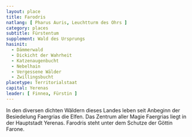 ```yaml
---
layout: place
title: Farodris
natlang: [ Pharus Auris, Leuchtturm des Ohrs ]
category: places
subtitle: Fürstentum
supplement: Wald des Ursprungs
hasinit:
  - Dämmerwald
  - Dickicht der Wahrheit
  - Katzenaugenbucht
  - Nebelhain
  - Vergessene Wälder
  - Zwillingsbucht
placetype: Territorialstaat
capital: Yerenas
leader: [ Finnea, Fürstin ]
---
```


In den diversen dichten Wäldern dieses Landes leben seit Anbeginn der Besiedelung Faergrias die Elfen. Das Zentrum aller
Magie Faergrias liegt in der Hauptstadt Yerenas. Farodris steht unter dem Schutze der Göttin Farone.